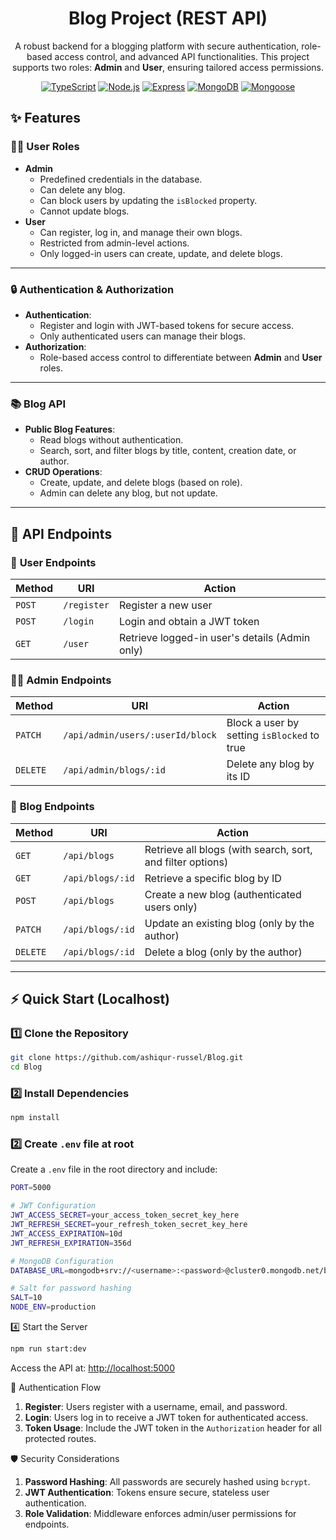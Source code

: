 <div align="center">

# Blog Project (REST API)

<p>A robust backend for a blogging platform with secure authentication, role-based access control, and advanced API functionalities. This project supports two roles: <strong>Admin</strong> and <strong>User</strong>, ensuring tailored access permissions.</p>

[![TypeScript](https://img.shields.io/badge/TypeScript-3178C6?style=for-the-badge&logo=typescript&logoColor=white)](https://www.typescriptlang.org/)
[![Node.js](https://img.shields.io/badge/Node.js-339933?style=for-the-badge&logo=node.js&logoColor=white)](https://nodejs.org/)
[![Express](https://img.shields.io/badge/Express.js-404D59?style=for-the-badge)](https://expressjs.com/)
[![MongoDB](https://img.shields.io/badge/MongoDB-47A248?style=for-the-badge&logo=mongodb&logoColor=white)](https://www.mongodb.com/)
[![Mongoose](https://img.shields.io/badge/Mongoose-880000?style=for-the-badge)](https://mongoosejs.com/)

</div>

## ✨ Features

### 🧑‍💻 User Roles

<ul>
  <li><strong>Admin</strong>
    <ul>
      <li>Predefined credentials in the database.</li>
      <li>Can delete any blog.</li>
      <li>Can block users by updating the <code>isBlocked</code> property.</li>
      <li>Cannot update blogs.</li>
    </ul>
  </li>
  <li><strong>User</strong>
    <ul>
      <li>Can register, log in, and manage their own blogs.</li>
      <li>Restricted from admin-level actions.</li>
      <li>Only logged-in users can create, update, and delete blogs.</li>
    </ul>
  </li>
</ul>

---

### 🔒 Authentication & Authorization

<ul>
  <li><strong>Authentication</strong>: 
    <ul>
      <li>Register and login with JWT-based tokens for secure access.</li>
      <li>Only authenticated users can manage their blogs.</li>
    </ul>
  </li>
  <li><strong>Authorization</strong>: 
    <ul>
      <li>Role-based access control to differentiate between <strong>Admin</strong> and <strong>User</strong> roles.</li>
    </ul>
  </li>
</ul>

---

### 📚 Blog API

<ul>
  <li><strong>Public Blog Features</strong>: 
    <ul>
      <li>Read blogs without authentication.</li>
      <li>Search, sort, and filter blogs by title, content, creation date, or author.</li>
    </ul>
  </li>
  <li><strong>CRUD Operations</strong>: 
    <ul>
      <li>Create, update, and delete blogs (based on role).</li>
      <li>Admin can delete any blog, but not update.</li>
    </ul>
  </li>
</ul>

---

## 🚀 API Endpoints

### 👥 **User Endpoints**

| Method   | URI         | Action                                     |
| -------- | ----------- | ------------------------------------------ |
| `POST`   | `/register` | Register a new user                        |
| `POST`   | `/login`    | Login and obtain a JWT token               |
| `GET`    | `/user`     | Retrieve logged-in user's details (Admin only) |

### 👨‍💼 **Admin Endpoints**

| Method   | URI                              | Action                                     |
| -------- | -------------------------------- | ------------------------------------------ |
| `PATCH`  | `/api/admin/users/:userId/block` | Block a user by setting `isBlocked` to true |
| `DELETE` | `/api/admin/blogs/:id`           | Delete any blog by its ID                  |

### 📝 **Blog Endpoints**

| Method   | URI                   | Action                                             |
| -------- | --------------------- | -------------------------------------------------- |
| `GET`    | `/api/blogs`          | Retrieve all blogs (with search, sort, and filter options) |
| `GET`    | `/api/blogs/:id`      | Retrieve a specific blog by ID                    |
| `POST`   | `/api/blogs`          | Create a new blog (authenticated users only)      |
| `PATCH`  | `/api/blogs/:id`      | Update an existing blog (only by the author)      |
| `DELETE` | `/api/blogs/:id`      | Delete a blog (only by the author)                |



---

## ⚡️ Quick Start (Localhost)

### 1️⃣ Clone the Repository

```bash
git clone https://github.com/ashiqur-russel/Blog.git
cd Blog
```

### 2️⃣ Install Dependencies

```bash
npm install
```

### 2️⃣ Create `.env` file at root 
<p>Create a <code>.env</code> file in the root directory and include:</p>

```bash
PORT=5000

# JWT Configuration
JWT_ACCESS_SECRET=your_access_token_secret_key_here
JWT_REFRESH_SECRET=your_refresh_token_secret_key_here
JWT_ACCESS_EXPIRATION=10d
JWT_REFRESH_EXPIRATION=356d

# MongoDB Configuration
DATABASE_URL=mongodb+srv://<username>:<password>@cluster0.mongodb.net/blog?retryWrites=true&w=majority

# Salt for password hashing
SALT=10
NODE_ENV=production
```
4️⃣ Start the Server

```bash
npm run start:dev
```
<p>Access the API at: <a href="http://localhost:5000" target="_blank">http://localhost:5000</a></p>

🔑 Authentication Flow
<ol> <li><strong>Register</strong>: Users register with a username, email, and password.</li> <li><strong>Login</strong>: Users log in to receive a JWT token for authenticated access.</li> <li><strong>Token Usage</strong>: Include the JWT token in the <code>Authorization</code> header for all protected routes.</li> </ol>

🛡️ Security Considerations
<ol> <li><strong>Password Hashing</strong>: All passwords are securely hashed using <code>bcrypt</code>.</li> <li><strong>JWT Authentication</strong>: Tokens ensure secure, stateless user authentication.</li> <li><strong>Role Validation</strong>: Middleware enforces admin/user permissions for endpoints.</li> </ol>

